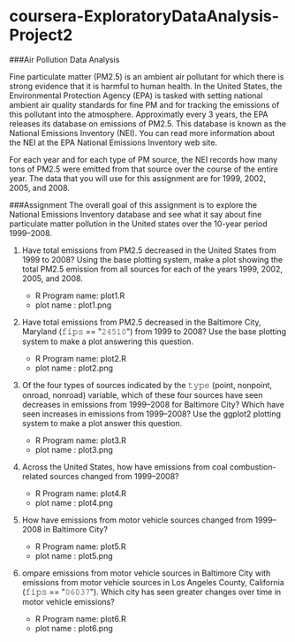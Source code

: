 # coursera-ExploratoryDataAnalysis-Project2
###Air Pollution Data Analysis

Fine particulate matter (PM2.5) is an ambient air pollutant for which there is strong evidence that it is harmful to human health. In the United States, the Environmental Protection Agency (EPA) is tasked with setting national ambient air quality standards for fine PM and for tracking the emissions of this pollutant into the atmosphere. Approximatly every 3 years, the EPA releases its database on emissions of PM2.5. This database is known as the National Emissions Inventory (NEI). You can read more information about the NEI at the EPA National Emissions Inventory web site.

For each year and for each type of PM source, the NEI records how many tons of PM2.5 were emitted from that source over the course of the entire year. The data that you will use for this assignment are for 1999, 2002, 2005, and 2008.

###Assignment
The overall goal of this assignment is to explore the National Emissions Inventory database and see what it say about fine particulate matter pollution in the United states over the 10-year period 1999–2008. 

1. Have total emissions from PM2.5 decreased in the United States from 1999 to 2008? Using the base plotting system, make a plot showing the total PM2.5 emission from all sources for each of the years 1999, 2002, 2005, and 2008.
   * R Program name: plot1.R
   * plot name     : plot1.png

2. Have total emissions from PM2.5 decreased in the Baltimore City, Maryland (𝚏𝚒𝚙𝚜 == "𝟸𝟺𝟻𝟷𝟶") from 1999 to 2008? Use the base plotting system to make a plot answering this question.
   * R Program name: plot2.R
   * plot name     : plot2.png
   
3. Of the four types of sources indicated by the 𝚝𝚢𝚙𝚎 (point, nonpoint, onroad, nonroad) variable, which of these four sources have seen decreases in emissions from 1999–2008 for Baltimore City? Which have seen increases in emissions from 1999–2008? Use the ggplot2 plotting system to make a plot answer this question.
   * R Program name: plot3.R
   * plot name     : plot3.png
   
4. Across the United States, how have emissions from coal combustion-related sources changed from 1999–2008?
   * R Program name: plot4.R
   * plot name     : plot4.png
   
5. How have emissions from motor vehicle sources changed from 1999–2008 in Baltimore City?
   * R Program name: plot5.R
   * plot name     : plot5.png
   
6. ompare emissions from motor vehicle sources in Baltimore City with emissions from motor vehicle sources in Los Angeles County, California (𝚏𝚒𝚙𝚜 == "𝟶𝟼𝟶𝟹𝟽"). Which city has seen greater changes over time in motor vehicle emissions?
   * R Program name: plot6.R
   * plot name     : plot6.png
   
